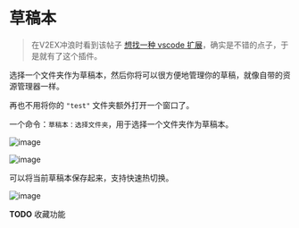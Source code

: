 # 草稿本
> 在V2EX冲浪时看到该帖子 [想找一种 vscode 扩展](https://www.v2ex.com/t/1033986)，确实是不错的点子，于是就有了这个插件。

选择一个文件夹作为草稿本，然后你将可以很方便地管理你的草稿，就像自带的资源管理器一样。

再也不用将你的 `"test"` 文件夹额外打开一个窗口了。

一个命令：`草稿本：选择文件夹`，用于选择一个文件夹作为草稿本。

![image](https://github.com/qxchuckle/vsc-drafts/assets/55614189/b8737ac8-69fe-49ab-a1c5-025e85565e70)

![image](https://github.com/qxchuckle/vsc-drafts/assets/55614189/6f2f633b-3310-433e-bfb2-eedec7aa94c4)

可以将当前草稿本保存起来，支持快速热切换。

![image](https://github.com/qxchuckle/vsc-drafts/assets/55614189/dd1f5743-18e6-410b-ac9c-2225818566e8)

**TODO** 收藏功能





















